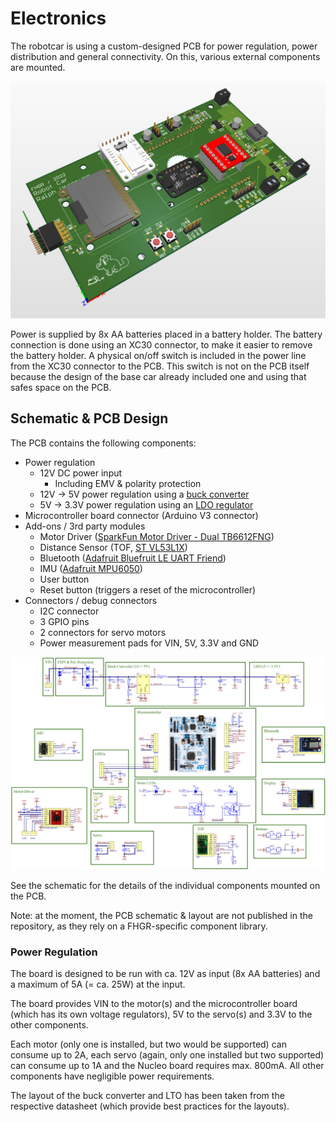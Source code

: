 # Electronics
The robotcar is using a custom-designed PCB for power regulation, power distribution and general connectivity.
On this, various external components are mounted.

![3D View of the PCB](img/pcb-3d-view.png)

Power is supplied by 8x AA batteries placed in a battery holder. The battery connection is done using an XC30 connector,
to make it easier to remove the battery holder.
A physical on/off switch is included in the power line from the XC30 connector to the PCB.
This switch is not on the PCB itself because the design of the base car already included one and using that safes space on the PCB.

## Schematic & PCB Design
The PCB contains the following components:
* Power regulation
    * 12V DC power input
        * Including EMV & polarity protection
    * 12V -> 5V power regulation using a [buck converter](https://en.wikipedia.org/wiki/Buck_converter)
    * 5V -> 3.3V power regulation using an [LDO regulator](https://en.wikipedia.org/wiki/Low-dropout_regulator)
* Microcontroller board connector (Arduino V3 connector)
* Add-ons / 3rd party modules
    * Motor Driver ([SparkFun Motor Driver - Dual TB6612FNG](https://www.sparkfun.com/products/14450))
    * Distance Sensor (TOF, [ST VL53L1X](https://www.st.com/en/imaging-and-photonics-solutions/vl53l1x.html))
    * Bluetooth ([Adafruit Bluefruit LE UART Friend](https://learn.adafruit.com/introducing-the-adafruit-bluefruit-le-uart-friend))
    * IMU ([Adafruit MPU6050](https://learn.adafruit.com/mpu6050-6-dof-accelerometer-and-gyro))
    * User button
    * Reset button (triggers a reset of the microcontroller)
* Connectors / debug connectors
    * I2C connector
    * 3 GPIO pins
    * 2 connectors for servo motors
    * Power measurement pads for VIN, 5V, 3.3V and GND

![PCB Schematic](img/pcb-schematic.png)

See the schematic for the details of the individual components mounted on the PCB.

Note: at the moment, the PCB schematic & layout are not published in the repository, as they rely on a FHGR-specific component library.

### Power Regulation
The board is designed to be run with ca. 12V as input (8x AA batteries) and a maximum of 5A (= ca. 25W) at the input.

The board provides VIN to the motor(s) and the microcontroller board (which has its own voltage regulators),
5V to the servo(s) and 3.3V to the other components.

Each motor (only one is installed, but two would be supported) can consume up to 2A, each servo (again, only one
installed but two supported) can consume up to 1A and the Nucleo board requires max. 800mA. All other components have
negligible power requirements.

The layout of the buck converter and LTO has been taken from the respective datasheet (which provide best practices for the layouts).
